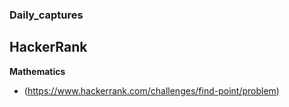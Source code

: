 ### Daily_captures

## HackerRank

**Mathematics**
- (https://www.hackerrank.com/challenges/find-point/problem)

